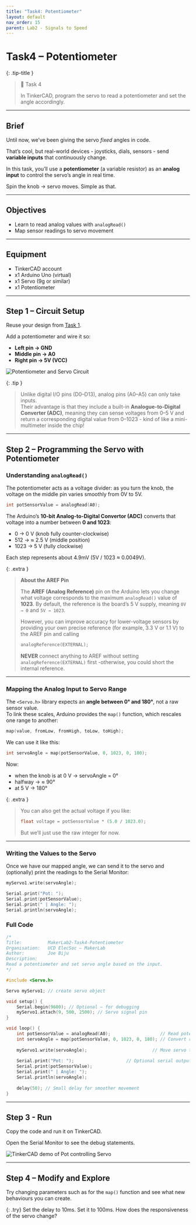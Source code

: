 ```yaml
---
title: "Task4: Potentiometer"
layout: default
nav_order: 15
parent: Lab2 - Signals to Speed
---
```


# Task4 – Potentiometer

{: .tip-title }
> 📝 Task 4  
>
> In TinkerCAD, program the servo to read a potentiometer and set the angle accordingly.

---

## Brief

Until now, we’ve been giving the servo *fixed* angles in code.  

That’s cool, but real-world devices - joysticks, dials, sensors - send **variable inputs** that continuously change.

In this task, you’ll use a **potentiometer** (a variable resistor) as an **analog input** to control the servo’s angle in real time.  

Spin the knob → servo moves. Simple as that.

---

## Objectives
- Learn to read analog values with `analogRead()`  
- Map sensor readings to servo movement  

---

## Equipment
- TinkerCAD account  
- x1 Arduino Uno (virtual)  
- x1 Servo (9g or similar)  
- x1 Potentiometer  

---

## Step 1 – Circuit Setup

Reuse your design from [Task 1](Task1).  

Add a potentiometer and wire it so:
- **Left pin → GND**
- **Middle pin → A0**
- **Right pin → 5V (VCC)**

![Potentiometer and Servo Circuit](../assets/images/MakerLab2-Image6.png)

{: .tip }
> Unlike digital I/O pins (D0–D13), analog pins (A0–A5) can only take inputs.  
> Their advantage is that they include a built-in **Analogue-to-Digital Converter (ADC)**, meaning they can sense voltages from 0–5 V and return a corresponding digital value from 0–1023 - kind of like a mini-multimeter inside the chip!

---

## Step 2 – Programming the Servo with Potentiometer

### Understanding `analogRead()`

The potentiometer acts as a voltage divider: as you turn the knob, the voltage on the middle pin varies smoothly from 0V to 5V.  

```cpp
int potSensorValue = analogRead(A0);
```  

The Arduino’s **10-bit Analog-to-Digital Convertor (ADC)** converts that voltage into a number between **0 and 1023**:  
- 0 → 0 V (knob fully counter-clockwise)  
- 512 → ≈ 2.5 V (middle position)  
- 1023 → 5 V (fully clockwise)  

Each step represents about 4.9mV (5V / 1023 ≈ 0.0049V).

{: .extra }
> **About the AREF Pin**  
>
> The **AREF (Analog Reference)** pin on the Arduino lets you change what voltage corresponds to the maximum `analogRead()` value of **1023**. By default, the reference is the board’s 5 V supply, meaning `0V → 0` and `5V → 1023`.  
> 
> However, you can improve accuracy for lower-voltage sensors by providing your own precise reference (for example, 3.3 V or 1.1 V) to the AREF pin and calling  
> ```cpp
> analogReference(EXTERNAL);
> ```  
> **NEVER** connect anything to AREF without setting `analogReference(EXTERNAL)` first -otherwise, you could short the internal reference.

---

### Mapping the Analog Input to Servo Range

The `<Servo.h>` library expects an **angle between 0° and 180°**, not a raw sensor value.  
To link these scales, Arduino provides the `map()` function, which rescales one range to another:

```cpp
map(value, fromLow, fromHigh, toLow, toHigh);
```

We can use it like this:

```cpp
int servoAngle = map(potSensorValue, 0, 1023, 0, 180);
```

Now:
- when the knob is at 0 V → servoAngle = 0°  
- halfway → ≈ 90°  
- at 5 V → 180°  

{: .extra }
> You can also get the actual voltage if you like:
> ```cpp
> float voltage = potSensorValue * (5.0 / 1023.0);
> ```
> But we’ll just use the raw integer for now.

---

### Writing the Values to the Servo

Once we have our mapped angle, we can send it to the servo and (optionally) print the readings to the Serial Monitor:

```cpp
myServo1.write(servoAngle);

Serial.print("Pot: ");
Serial.print(potSensorValue);
Serial.print(" | Angle: ");
Serial.println(servoAngle);
```


### Full Code

```cpp
/*
Title:          MakerLab2-Task4-Potentiometer
Organisation:   UCD ElecSoc – MakerLab
Author:         Joe Biju
Description:
Read a potentiometer and set servo angle based on the input.
*/

#include <Servo.h>

Servo myServo1; // create servo object

void setup() {
    Serial.begin(9600); // Optional – for debugging
    myServo1.attach(9, 500, 2500); // Servo signal pin
}

void loop() {
    int potSensorValue = analogRead(A0);                   // Read potentiometer (0–1023)
    int servoAngle = map(potSensorValue, 0, 1023, 0, 180); // Convert range
    
    myServo1.write(servoAngle);                         // Move servo to mapped angle
    
    Serial.print("Pot: ");                    // Optional serial output
    Serial.print(potSensorValue);
    Serial.print(" | Angle: ");
    Serial.println(servoAngle);
    
    delay(50); // Small delay for smoother movement
}
```

---
## Step 3 - Run

Copy the code and run it on TinkerCAD.

Open the Serial Monitor to see the debug statements.

![TinkerCAD demo of Pot controlling Servo](../assets/gifs/MakerLab2-Image7.gif)

---

## Step 4 – Modify and Explore
Try changing parameters such as for the `map()` function and see what new behaviours you can create.

{: .try}
Set the delay to 10ms. Set it to 100ms. How does the responsiveness of the servo change?


